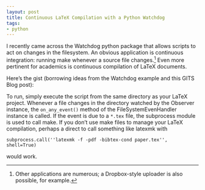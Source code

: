```yaml
---
layout: post
title: Continuous LaTeX Compilation with a Python Watchdog
tags:
- python
---
```

I recently came across the Watchdog python package that allows scripts to act on changes in the filesystem.
An obvious application is continuous integration: running make whenever a source file changes.[^1]
Even more pertinent for academics is continuous compilation of LaTeX documents.

Here’s the gist (borrowing ideas from the Watchdog example and this GITS Blog post):

To run, simply execute the script from the same directory as your LaTeX project.
Whenever a file changes in the directory watched by the Observer instance, the `on_any_event()` method of the FileSystemEvenHandler instance is called.
If the event is due to a `*.tex` file, the subprocess module is used to call make.
If you don’t use make files to manage your LaTeX compilation, perhaps a direct to call something like latexmk with

    subprocess.call(''latexmk -f -pdf -bibtex-cond paper.tex'', shell=True)

would work.

[^1]: Other applications are numerous; a Dropbox-style uploader is also possible, for example.
